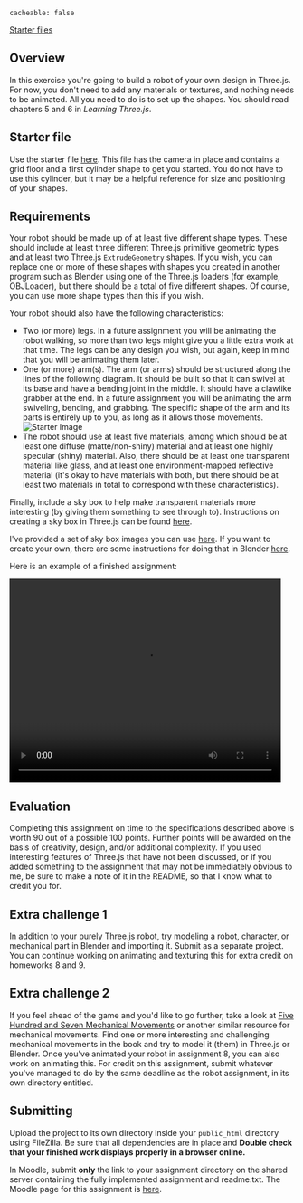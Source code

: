 ```
cacheable: false
```

[Starter files](/~tmullen/secure/f17cg/cs315-hw7.zip)

## Overview

In this exercise you're going to build a robot of your own design in Three.js. For now, you don't need to add any materials or textures, and nothing needs to be animated. All you need to do is to set up the shapes. You should read chapters 5 and 6 in *Learning Three.js*.

## Starter file

Use the starter file [here](/~tmullen/cg/f16/cs315-hw7.zip). This file has the camera in place and contains a grid floor and a first cylinder shape to get you started. You do not have to use this cylinder, but it may be a helpful reference for size and positioning of your shapes.

## Requirements

Your robot should be made up of at least five different shape types. These should include at least three different Three.js primitive geometric types and at least two Three.js `ExtrudeGeometry` shapes. If you wish, you can replace one or more of these shapes with shapes you created in another program such as Blender using one of the Three.js loaders (for example, OBJLoader), but there should be a total of five different shapes. Of course, you can use more shape types than this if you wish.

Your robot should also have the following characteristics:

* Two (or more) legs. In a future assignment you will be animating the robot walking, so more than two legs might give you a little extra work at that time. The legs can be any design you wish, but again, keep in mind that you will be animating them later.
* One (or more) arm(s). The arm (or arms) should be structured along the lines of the following diagram. It should be built so that it can swivel at its base and have a bending joint in the middle. It should have a clawlike grabber at the end. In a future assignment you will be animating the arm swiveling, bending, and grabbing. The specific shape of the arm and its parts is entirely up to you, as long as it allows those movements.
    ![Starter Image](/~tmullen/images/cg/arm.png)
* The robot should use at least five materials, among which should be at least one diffuse (matte/non-shiny) material and at least one highly specular (shiny) material. Also, there should be at least one transparent material like glass, and at least one environment-mapped reflective material (it's okay to have materials with both, but there should be at least two materials in total to correspond with these characteristics).


Finally, include a sky box to help make transparent materials more interesting (by giving them something to see through to). Instructions on creating a sky box in Three.js can be found [here](https://jeremypwalton.wordpress.com/2014/09/19/skybox-in-three-js/).

I've provided a set of sky box images you can use [here](/~tmullen/cg/airport_images.zip). If you want to create your own, there are some instructions for doing that in Blender [here](http://25x8.blogspot.com/2013/04/rendering-skybox-for-unity-using-blender.html).

Here is an example of a finished assignment:


<video width="480" height="360" controls>
  <source src="/~tmullen/images/cg/robot-refl.ogv" type="video/ogg;" codecs="theora, vorbis">
Your browser does not support the video tag.
</video>


## Evaluation

Completing this assignment on time to the specifications described above is worth 90 out of a possible 100 points. Further points will be awarded on the basis of creativity, design, and/or additional complexity. If you used interesting features of Three.js that have not been discussed, or if you added something to the assignment that may not be immediately obvious to me, be sure to make a note of it in the README, so that I know what to credit you for.

## Extra challenge 1

In addition to your purely Three.js robot, try modeling a robot, character, or mechanical part
in Blender and importing it. Submit as a separate project. You can continue working on animating and texturing this for extra credit on homeworks 8 and 9.

## Extra challenge 2

If you feel ahead of the game and you'd like to go further, take a look at
[Five Hundred and Seven Mechanical Movements](https://archive.org/stream/fivehundredseven00browiala)
 or another similar resource for mechanical movements. Find one or more interesting and
  challenging mechanical movements in the book and try to model it (them)
  in Three.js or Blender. Once you've animated your robot in assignment 8, you can also work
  on animating this. For credit on this assignment, submit whatever you've managed to do
  by the same deadline as the robot assignment, in its own directory entitled.

## Submitting

Upload the project to its own directory inside your `public_html` directory using FileZilla. Be sure that all dependencies are in place and **Double check that your finished work displays properly in a browser online.** 

In Moodle, submit **only** the link to your assignment directory on the shared server containing the fully implemented assignment and readme.txt.
The Moodle page for this assignment is [here](https://moodle.pugetsound.edu/moodle/mod/assign/view.php?id=407323).
